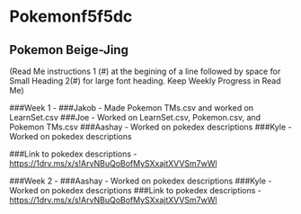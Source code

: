 # Pokemonf5f5dc

## Pokemon Beige-Jing


(Read Me instructions 1 (#) at the begining of a line followed by space for Small Heading 2(#) for large font heading. Keep Weekly Progress in Read Me)

###Week 1 - 
###Jakob - Made Pokemon TMs.csv and worked on LearnSet.csv
###Joe - Worked on LearnSet.csv, Pokemon.csv, and Pokemon TMs.csv
###Aashay - Worked on pokedex descriptions
###Kyle - Worked on pokedex descriptions

###Link to pokedex descriptions - https://1drv.ms/x/s!ArvNBuQoBofMySXxajtXVVSm7wWl

###Week 2 - 
###Aashay - Worked on pokedex descriptions
###Kyle - Worked on pokedex descriptions
###Link to pokedex descriptions - https://1drv.ms/x/s!ArvNBuQoBofMySXxajtXVVSm7wWl
